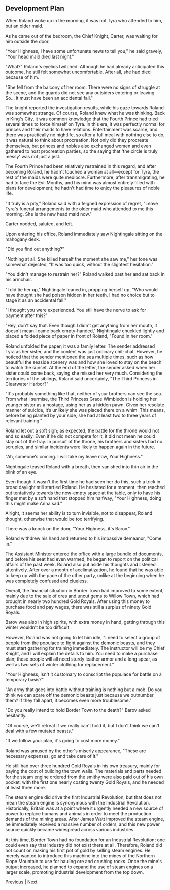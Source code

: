 ## Development Plan
When Roland woke up in the morning, it was not Tyra who attended to him, but an older maid.

As he came out of the bedroom, the Chief Knight, Carter, was waiting for him outside the door.

"Your Highness, I have some unfortunate news to tell you," he said gravely, "Your head maid died last night."

"What?" Roland's eyelids twitched. Although he had already anticipated this outcome, he still felt somewhat uncomfortable. After all, she had died because of him.

"She fell from the balcony of her room. There were no signs of struggle at the scene, and the guards did not see any outsiders entering or leaving. So... it must have been an accidental fall."

The knight reported the investigation results, while his gaze towards Roland was somewhat strange. Of course, Roland knew what he was thinking. Back in King's City, it was common knowledge that the Fourth Prince had tried several times to force himself on Tyra. In this era, it was perfectly normal for princes and their maids to have relations. Entertainment was scarce, and there was practically no nightlife, so after a full meal with nothing else to do, it was natural to think about procreation. Not only did they procreate themselves, but princes and nobles also exchanged women and even gathered to host procreation parties, so the saying that 'the circle is truly messy' was not just a jest.

The Fourth Prince had been relatively restrained in this regard, and after becoming Roland, he hadn't touched a woman at all—except for Tyra, the rest of the maids were quite mediocre. Furthermore, after transmigrating, he had to face the Evil Months, and his mind was almost entirely filled with plans for development; he hadn't had time to enjoy the pleasures of noble life.

"It truly is a pity," Roland said with a feigned expression of regret, "Leave Tyra's funeral arrangements to the older maid who attended to me this morning. She is the new head maid now."

Carter nodded, saluted, and left.



Upon entering his office, Roland immediately saw Nightingale sitting on the mahogany desk.

"Did you find out anything?"

"Nothing at all. She killed herself the moment she saw me," her tone was somewhat dejected, "It was too quick, without the slightest hesitation."

"You didn't manage to restrain her?" Roland walked past her and sat back in his armchair.

"I did tie her up," Nightingale leaned in, propping herself up, "Who would have thought she had poison hidden in her teeth. I had no choice but to stage it as an accidental fall."

"I thought you were experienced. You still have the nerve to ask for payment after this?"

"Hey, don't say that. Even though I didn't get anything from her mouth, it doesn't mean I came back empty-handed," Nightingale chuckled lightly and placed a folded piece of paper in front of Roland, "Found in her room."

Roland unfolded the paper; it was a family letter. The sender addressed Tyra as her sister, and the content was just ordinary chit-chat. However, he noticed that the sender mentioned the sea multiple times, such as how beautiful the seaside scenery was and how she loved to stay on the beach to watch the sunset. At the end of the letter, the sender asked when her sister could come back, saying she missed her very much. Considering the territories of the siblings, Roland said uncertainly, "The Third Princess in Clearwater Harbor?"

"It's probably something like that, neither of your brothers can see the sea. From what I surmise, the Third Princess Grace Wimbledon is holding her younger sister as a hostage, using her as a hidden pawn. Given her resolute manner of suicide, it’s unlikely she was placed there on a whim. This means, before being planted by your side, she had at least two to three years of relevant training."



Roland let out a soft sigh; as expected, the battle for the throne would not end so easily. Even if he did not compete for it, it did not mean he could stay out of the fray. In pursuit of the throne, his brothers and sisters had no scruples, and similar incidents were likely to happen again in the future.



"Ah, someone's coming. I will take my leave now, Your Highness."



Nightingale teased Roland with a breath, then vanished into thin air in the blink of an eye.



Even though it wasn't the first time he had seen her do this, such a trick in broad daylight still startled Roland. He hesitated for a moment, then reached out tentatively towards the now-empty space at the table, only to have his finger met by a soft hand that stopped him halfway, "Your Highness, doing this might make Anna sad."



Alright, it seems her ability is to turn invisible, not to disappear, Roland thought, otherwise that would be too terrifying.



There was a knock on the door, "Your Highness, it's Barov."



Roland withdrew his hand and returned to his impassive demeanor, "Come in."



The Assistant Minister entered the office with a large bundle of documents, and before his seat had even warmed, he began to report on the political affairs of the past week. Roland also put aside his thoughts and listened attentively. After over a month of acclimatization, he found that he was able to keep up with the pace of the other party, unlike at the beginning when he was completely confused and clueless.



Overall, the financial situation in Border Town had improved to some extent, mainly due to the sale of ores and uncut gems to Willow Town, which had brought in nearly two hundred Gold Royals. After using this money to purchase food and pay wages, there was still a surplus of ninety Gold Royals.



Barov was also in high spirits, with extra money in hand, getting through this winter wouldn't be too difficult.

However, Roland was not going to let him idle, "I need to select a group of people from the populace to fight against the demonic beasts, and they must start gathering for training immediately. The instructor will be my Chief Knight, and I will explain the details to him. You need to make a purchase plan; these people will all need sturdy leather armor and a long spear, as well as two sets of winter clothing for replacement."

"Your Highness, isn't it customary to conscript the populace for battle on a temporary basis?"

"An army that goes into battle without training is nothing but a mob. Do you think we can scare off the demonic beasts just because we outnumber them? If they fall apart, it becomes even more troublesome."

"Do you really intend to hold Border Town to the death?" Barov asked hesitantly.

"Of course, we'll retreat if we really can't hold it, but I don't think we can't deal with a few mutated beasts."

"If we follow your plan, it's going to cost more money."

Roland was amused by the other's miserly appearance, "These are necessary expenses, go and take care of it."

He still had over three hundred Gold Royals in his own treasury, mainly for paying the cost of building the town walls. The materials and parts needed for the steam engine ordered from the smithy were also paid out of his own pocket, with the first one nearly costing twenty Gold Royals, and he needed at least three more.



The steam engine did drive the first Industrial Revolution, but that does not mean the steam engine is synonymous with the Industrial Revolution. Historically, Britain was at a point where it urgently needed a new source of power to replace humans and animals in order to meet the production demands of the mining areas. After James Watt improved the steam engine, he immediately received a massive number of orders, and this new power source quickly became widespread across various industries.



At this time, Border Town had no foundation for an Industrial Revolution; one could even say that industry did not exist there at all. Therefore, Roland did not count on making his first pot of gold by selling steam engines. He merely wanted to introduce this machine into the mines of the Northern Slope Mountain to use for hauling ore and crushing rocks. Once the mine's output increased, he planned to expand the use of steam engines on a larger scale, promoting industrial development from the top down.





[Previous](CH0023.md) | [Next](CH0025.md)
